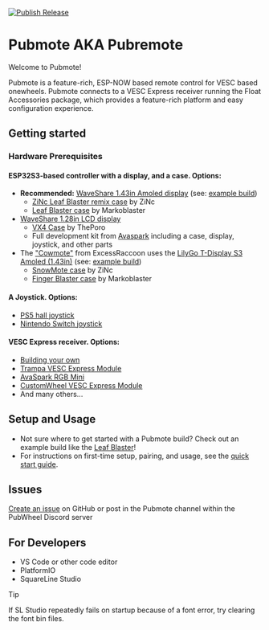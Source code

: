 [![Publish Release](https://github.com/contactsimonwilson/PubRemote/actions/workflows/release.yml/badge.svg)](https://github.com/contactsimonwilson/PubRemote/actions/workflows/release.yml)

# Pubmote AKA Pubremote

Welcome to Pubmote!

Pubmote is a feature-rich, ESP-NOW based remote control for VESC based onewheels. Pubmote connects to a VESC Express receiver running the Float Accessories package, which provides a feature-rich platform and easy configuration experience.

## Getting started

### Hardware Prerequisites

#### ESP32S3-based controller with a display, and a case. Options:
- **Recommended:** [WaveShare 1.43in Amoled display](https://www.waveshare.com/esp32-s3-touch-amoled-1.43.htm?sku=30106) (see: [example build](/docs/builds/leaf-blaster.md))
    - [ZiNc Leaf Blaster remix case](https://www.printables.com/model/1265591) by ZiNc
    - [Leaf Blaster case](https://www.printables.com/model/1191785) by Markoblaster
- [WaveShare 1.28in LCD display](https://www.waveshare.com/esp32-s3-touch-lcd-1.28.htm)
    - [VX4 Case](https://www.printables.com/model/835158-pubmote) by ThePoro
    - Full development kit from [Avaspark](https://avaspark.com/products/pubmote-dev-kit) including a case, display, joystick, and other parts
- The ["Cowmote"](https://cowpowersystems.com/product/1) from ExcessRaccoon uses the [LilyGo T-Display S3 Amoled (1.43in)](https://lilygo.cc/products/t-display-s3-amoled-1-64?variant=44507650556085) (see: [example build](/docs/builds/snowmote.md))
    - [SnowMote case](https://www.printables.com/model/1143449) by ZiNc
    - [Finger Blaster case](https://www.printables.com/model/1159060) by Markoblaster

#### A Joystick. Options:
- [PS5 hall joystick](https://www.aliexpress.us/item/3256806823053436.html)
- [Nintendo Switch joystick](https://vi.aliexpress.com/item/1005006746686389.html)

#### VESC Express receiver. Options:
- [Building your own](https://forum.esk8.news/t/79789/17)
- [Trampa VESC Express Module](https://trampaboards.com/vesc-express--p-34857.html)
- [AvaSpark RGB Mini](https://avaspark.com/products/avaspark-rgb-mini)
- [CustomWheel VESC Express Module](https://customwheel.shop/accesories/vesc-express-module-wifi-bt)
- And many others...

## Setup and Usage

- Not sure where to get started with a Pubmote build? Check out an example build like the [Leaf Blaster](/docs/builds/leaf-blaster.md)!
- For instructions on first-time setup, pairing, and usage, see the [quick start guide](/docs/quick-start.md).

## Issues

[Create an issue](https://github.com/contactsimonwilson/PubRemote/) on GitHub or post in the Pubmote channel within the PubWheel Discord server

## For Developers

- VS Code or other code editor
- PlatformIO
- SquareLine Studio

> [!TIP]
> If SL Studio repeatedly fails on startup because of a font error, try clearing the font bin files.
